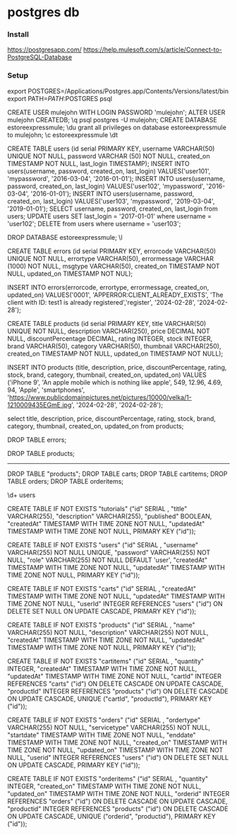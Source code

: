 # postgres db

### Install
https://postgresapp.com/
https://help.mulesoft.com/s/article/Connect-to-PostgreSQL-Database

### Setup
export POSTGRES=/Applications/Postgres.app/Contents/Versions/latest/bin
export PATH=$PATH:$POSTGRES
psql

CREATE USER mulejohn WITH LOGIN PASSWORD 'mulejohn';
ALTER USER mulejohn CREATEDB;
\q
psql postgres -U mulejohn;
CREATE DATABASE estoreexpressmule;
\du
grant all privileges on database estoreexpressmule to mulejohn;
\c estoreexpressmule
\dt

CREATE TABLE users (id serial PRIMARY KEY, username VARCHAR(50) UNIQUE NOT NULL, password VARCHAR (50) NOT NULL, created_on TIMESTAMP NOT NULL, last_login TIMESTAMP);
INSERT INTO users(username, password, created_on, last_login) VALUES('user101', 'mypassword', '2016-03-04', '2016-01-01');
INSERT INTO users(username, password, created_on, last_login) VALUES('user102', 'mypassword', '2016-03-04', '2016-01-01');
INSERT INTO users(username, password, created_on, last_login) VALUES('user103', 'mypassword', '2019-03-04', '2019-01-01');
SELECT username, password, created_on, last_login from users;
UPDATE users SET last_login = '2017-01-01' where username = 'user102';
DELETE from users where username = 'user103';

DROP DATABASE estoreexpressmule;
\l

CREATE TABLE errors (id serial PRIMARY KEY, errorcode VARCHAR(50) UNIQUE NOT NULL, errortype VARCHAR(50), errormessage VARCHAR (1000) NOT NULL, msgtype VARCHAR(50), created_on TIMESTAMP NOT NULL, updated_on TIMESTAMP NOT NUL);

INSERT INTO errors(errorcode, errortype, errormessage, created_on, updated_on) VALUES('0001', 'APPERROR:CLIENT_ALREADY_EXISTS', 'The client with ID: test1 is already registered','register', '2024-02-28', '2024-02-28');

CREATE TABLE products (id serial PRIMARY KEY, title VARCHAR(50) UNIQUE NOT NULL, description VARCHAR(250), price DECIMAL NOT NULL, discountPercentage DECIMAL, rating INTEGER, stock INTEGER,  brand VARCHAR(50), category VARCHAR(50), thumbnail VARCHAR(250), created_on TIMESTAMP NOT NULL, updated_on TIMESTAMP NOT NULL);

INSERT INTO products (title, description, price, discountPercentage, rating, stock, brand, category, thumbnail, created_on, updated_on) VALUES ('iPhone 9', 'An apple mobile which is nothing like apple', 549, 12.96, 4.69, 94, 'Apple', 'smartphones', 'https://www.publicdomainpictures.net/pictures/10000/velka/1-1210009435EGmE.jpg', '2024-02-28', '2024-02-28');

select title, description, price, discountPercentage, rating, stock, brand, category, thumbnail, created_on, updated_on from products;

DROP TABLE errors;

DROP TABLE products;

********************************************************************************

DROP TABLE "products";
DROP TABLE carts;
DROP TABLE cartitems;
DROP TABLE orders;
DROP TABLE orderitems;

\d+ users

 CREATE TABLE IF NOT EXISTS "tutorials" ("id"   SERIAL , "title" VARCHAR(255), "description" VARCHAR(255), "published" BOOLEAN, "createdAt" TIMESTAMP WITH TIME ZONE NOT NULL, "updatedAt" TIMESTAMP WITH TIME ZONE NOT NULL, PRIMARY KEY ("id"));

 CREATE TABLE IF NOT EXISTS "users" ("id"  SERIAL , "username" VARCHAR(255) NOT NULL UNIQUE, "password" VARCHAR(255) NOT NULL, "role" VARCHAR(255) NOT NULL DEFAULT 'user', "createdAt" TIMESTAMP WITH TIME ZONE NOT NULL, "updatedAt" TIMESTAMP WITH TIME ZONE NOT NULL, PRIMARY KEY ("id"));

 CREATE TABLE IF NOT EXISTS "carts" ("id"  SERIAL , "createdAt" TIMESTAMP WITH TIME ZONE NOT NULL, "updatedAt" TIMESTAMP WITH TIME ZONE NOT NULL, "userId" INTEGER REFERENCES "users" ("id") ON DELETE SET NULL ON UPDATE CASCADE, PRIMARY KEY ("id"));

 CREATE TABLE IF NOT EXISTS "products" ("id"  SERIAL , "name" VARCHAR(255) NOT NULL, "description" VARCHAR(255) NOT NULL, "createdAt" TIMESTAMP WITH TIME ZONE NOT NULL, "updatedAt" TIMESTAMP WITH TIME ZONE NOT NULL, PRIMARY KEY ("id"));

 CREATE TABLE IF NOT EXISTS "cartitems" ("id"  SERIAL , "quantity" INTEGER, "createdAt" TIMESTAMP WITH TIME ZONE NOT NULL, "updatedAt" TIMESTAMP WITH TIME ZONE NOT NULL, "cartId" INTEGER REFERENCES "carts" ("id") ON DELETE CASCADE ON UPDATE CASCADE, "productId" INTEGER REFERENCES "products" ("id") ON DELETE CASCADE ON UPDATE CASCADE, UNIQUE ("cartId", "productId"), PRIMARY KEY ("id"));

 CREATE TABLE IF NOT EXISTS "orders" ("id"  SERIAL , "ordertype" VARCHAR(255) NOT NULL, "servicetype" VARCHAR(255) NOT NULL, "startdate" TIMESTAMP WITH TIME ZONE NOT NULL, "enddate" TIMESTAMP WITH TIME ZONE NOT NULL, "created_on" TIMESTAMP WITH TIME ZONE NOT NULL, "updated_on" TIMESTAMP WITH TIME ZONE NOT NULL, "userid" INTEGER REFERENCES "users" ("id") ON DELETE SET NULL ON UPDATE CASCADE, PRIMARY KEY ("id"));

  CREATE TABLE IF NOT EXISTS "orderitems" ("id"  SERIAL , "quantity" INTEGER, "created_on" TIMESTAMP WITH TIME ZONE NOT NULL, "updated_on" TIMESTAMP WITH TIME ZONE NOT NULL, "orderid" INTEGER REFERENCES "orders" ("id") ON DELETE CASCADE ON UPDATE CASCADE, "productid" INTEGER REFERENCES "products" ("id") ON DELETE CASCADE ON UPDATE CASCADE, UNIQUE ("orderid", "productid"), PRIMARY KEY ("id"));